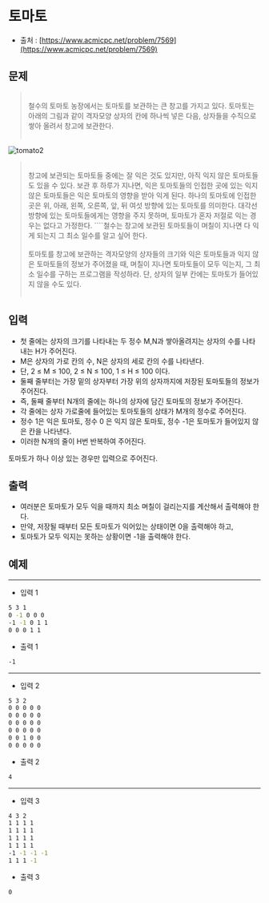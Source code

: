 # 토마토

- 출처 : [https://www.acmicpc.net/problem/7569](https://www.acmicpc.net/problem/7569)

## 문제

> </br>
> 철수의 토마토 농장에서는 토마토를 보관하는 큰 창고를 가지고 있다. 토마토는 아래의 그림과 같이 격자모양 상자의 칸에 하나씩 넣은 다음, 상자들을 수직으로 쌓아 올려서 창고에 보관한다.</br></br>

![tomato2](https://www.acmicpc.net/upload/images/tomato.png)

> </br>
> 창고에 보관되는 토마토들 중에는 잘 익은 것도 있지만, 아직 익지 않은 토마토들도 있을 수 있다. 보관 후 하루가 지나면, 익은 토마토들의 인접한 곳에 있는 익지 않은 토마토들은 익은 토마토의 영향을 받아 익게 된다. 하나의 토마토에 인접한 곳은 위, 아래, 왼쪽, 오른쪽, 앞, 뒤 여섯 방향에 있는 토마토를 의미한다. 대각선 방향에 있는 토마토들에게는 영향을 주지 못하며, 토마토가 혼자 저절로 익는 경우는 없다고 가정한다. ````철수는 창고에 보관된 토마토들이 며칠이 지나면 다 익게 되는지 그 최소 일수를 알고 싶어 한다.</br></br>
> 토마토를 창고에 보관하는 격자모양의 상자들의 크기와 익은 토마토들과 익지 않은 토마토들의 정보가 주어졌을 때, 며칠이 지나면 토마토들이 모두 익는지, 그 최소 일수를 구하는 프로그램을 작성하라. 단, 상자의 일부 칸에는 토마토가 들어있지 않을 수도 있다.</br></br>

## 입력

- 첫 줄에는 상자의 크기를 나타내는 두 정수 M,N과 쌓아올려지는 상자의 수를 나타내는 H가 주어진다.
- M은 상자의 가로 칸의 수, N은 상자의 세로 칸의 수를 나타낸다.
- 단, 2 ≤ M ≤ 100, 2 ≤ N ≤ 100, 1 ≤ H ≤ 100 이다.
- 둘째 줄부터는 가장 밑의 상자부터 가장 위의 상자까지에 저장된 토마토들의 정보가 주어진다.
- 즉, 둘째 줄부터 N개의 줄에는 하나의 상자에 담긴 토마토의 정보가 주어진다.
- 각 줄에는 상자 가로줄에 들어있는 토마토들의 상태가 M개의 정수로 주어진다.
- 정수 1은 익은 토마토, 정수 0 은 익지 않은 토마토, 정수 -1은 토마토가 들어있지 않은 칸을 나타낸다.
- 이러한 N개의 줄이 H번 반복하여 주어진다.

토마토가 하나 이상 있는 경우만 입력으로 주어진다.

## 출력

- 여러분은 토마토가 모두 익을 때까지 최소 며칠이 걸리는지를 계산해서 출력해야 한다.
- 만약, 저장될 때부터 모든 토마토가 익어있는 상태이면 0을 출력해야 하고,
- 토마토가 모두 익지는 못하는 상황이면 -1을 출력해야 한다.

## 예제

---

- 입력 1

```cmd
5 3 1
0 -1 0 0 0
-1 -1 0 1 1
0 0 0 1 1
```

- 출력 1

```cmd
-1
```

---

- 입력 2

```cmd
5 3 2
0 0 0 0 0
0 0 0 0 0
0 0 0 0 0
0 0 0 0 0
0 0 1 0 0
0 0 0 0 0
```

- 출력 2

```cmd
4
```

---

- 입력 3

```cmd
4 3 2
1 1 1 1
1 1 1 1
1 1 1 1
1 1 1 1
-1 -1 -1 -1
1 1 1 -1
```

- 출력 3

```cmd
0
```
